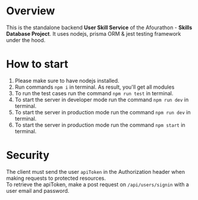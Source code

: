 # Overview

This is the standalone backend **User Skill Service** of the Afourathon - **Skills Database Project**. It uses nodejs, prisma ORM & jest testing framework under the hood.

# How to start

1. Please make sure to have nodejs installed.
2. Run commands `npm i` in terminal. As result, you'll get all modules
3. To run the test cases run the command `npm run test` in terminal.
4. To start the server in developer mode run the command `npm run dev` in terminal.
5. To start the server in production mode run the command `npm run dev` in terminal.
6. To start the server in production mode run the command `npm start` in terminal.

# Security

The client must send the user `apiToken` in the Authorization header when making requests to protected resources.  
To retrieve the apiToken, make a post request on `/api/users/signin` with a user email and password.
